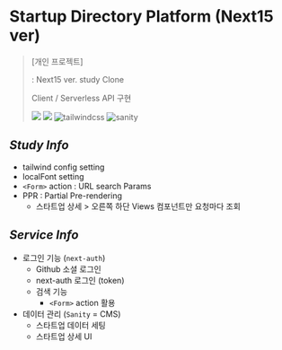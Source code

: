 # Startup Directory Platform (Next15 ver)

> [개인 프로젝트]
>
> : Next15 ver. study Clone
> 
> Client / Serverless API 구현
>
> <img src="https://img.shields.io/badge/TypeScript-3178C6?style=for-the-badge&logo=TypeScript&logoColor=white"> <img src="https://img.shields.io/badge/Next.js-000000?style=for-the-badge&logo=Next.Js&logoColor=white"> <img src="https://camo.githubusercontent.com/93bafe03a143d759a2983be7cd132f70a6a186233ca455f08f3f198adb3d2381/68747470733a2f2f696d672e736869656c64732e696f2f62616467652f2d5461696c77696e645f4353532d626c61636b3f7374796c653d666f722d7468652d6261646765266c6f676f436f6c6f723d7768697465266c6f676f3d7461696c77696e6463737326636f6c6f723d303642364434" alt="tailwindcss" data-canonical-src="https://img.shields.io/badge/-Tailwind_CSS-black?style=for-the-badge&amp;logoColor=white&amp;logo=tailwindcss&amp;color=06B6D4" style="max-width: 100%;"> <img src="https://camo.githubusercontent.com/7e4e467927a2d7c07aefb9662c46cfbe44d4b2dc70cb8c5765895baae61bc3a0/68747470733a2f2f696d672e736869656c64732e696f2f62616467652f2d53616e6974792d626c61636b3f7374796c653d666f722d7468652d6261646765266c6f676f436f6c6f723d7768697465266c6f676f3d73616e69747926636f6c6f723d463033453246" alt="sanity" data-canonical-src="https://img.shields.io/badge/-Sanity-black?style=for-the-badge&amp;logoColor=white&amp;logo=sanity&amp;color=F03E2F" style="max-width: 100%;">

## _Study Info_
- tailwind config setting
- localFont setting
- `<Form>` action : URL search Params
- PPR : Partial Pre-rendering
  - 스타트업 상세 > 오른쪽 하단 Views 컴포넌트만 요청마다 조회

## _Service Info_
- 로그인 기능 (`next-auth`)
  - Github 소셜 로그인
  - next-auth 로그인 (token)
  - 검색 기능
    - `<Form>` action 활용
- 데이터 관리 (`Sanity` = CMS)
  - 스타트업 데이터 세팅
  - 스타트업 상세 UI